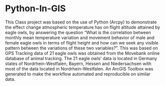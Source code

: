 # Python-In-GIS
This Class project was based on the use of Python (Arcpy) to demonstrate the effect change atmospheric temperature has on flight altitude attained by eagle owls, by answering the question “What is the correlation between monthly mean temperature variation and movement behavior of male and female eagle owls in terms of flight height and how can we seek any visible pattern between the variations of these two variables?”. This was based on GPS Tracking data of 21 eagle owls was obtained from the Movebank online database of animal tracking. The 21 eagle owls’ data is located in Germany states of Nordrhein-Westfalen, Bayern, Hessen and Niedersachsen with most of the data located in Nordrhein-Westfalen. An ArcGIS Toolbox was generated to make the workflow automated and reproducible on similar data. 
